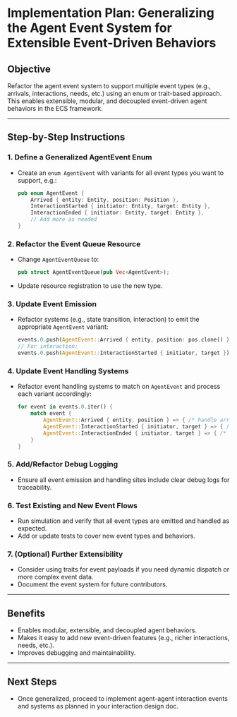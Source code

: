 # Implementation Plan: Generalizing the Agent Event System for Extensible Event-Driven Behaviors

## Objective
Refactor the agent event system to support multiple event types (e.g., arrivals, interactions, needs, etc.) using an enum or trait-based approach. This enables extensible, modular, and decoupled event-driven agent behaviors in the ECS framework.

---

## Step-by-Step Instructions

### 1. Define a Generalized AgentEvent Enum
- Create an `enum AgentEvent` with variants for all event types you want to support, e.g.:
  ```rust
  pub enum AgentEvent {
      Arrived { entity: Entity, position: Position },
      InteractionStarted { initiator: Entity, target: Entity },
      InteractionEnded { initiator: Entity, target: Entity },
      // Add more as needed
  }
  ```

### 2. Refactor the Event Queue Resource
- Change `AgentEventQueue` to:
  ```rust
  pub struct AgentEventQueue(pub Vec<AgentEvent>);
  ```
- Update resource registration to use the new type.

### 3. Update Event Emission
- Refactor systems (e.g., state transition, interaction) to emit the appropriate `AgentEvent` variant:
  ```rust
  events.0.push(AgentEvent::Arrived { entity, position: pos.clone() });
  // For interaction:
  events.0.push(AgentEvent::InteractionStarted { initiator, target });
  ```

### 4. Update Event Handling Systems
- Refactor event handling systems to match on `AgentEvent` and process each variant accordingly:
  ```rust
  for event in events.0.iter() {
      match event {
          AgentEvent::Arrived { entity, position } => { /* handle arrival */ },
          AgentEvent::InteractionStarted { initiator, target } => { /* handle start */ },
          AgentEvent::InteractionEnded { initiator, target } => { /* handle end */ },
      }
  }
  ```

### 5. Add/Refactor Debug Logging
- Ensure all event emission and handling sites include clear debug logs for traceability.

### 6. Test Existing and New Event Flows
- Run simulation and verify that all event types are emitted and handled as expected.
- Add or update tests to cover new event types and behaviors.

### 7. (Optional) Further Extensibility
- Consider using traits for event payloads if you need dynamic dispatch or more complex event data.
- Document the event system for future contributors.

---

## Benefits
- Enables modular, extensible, and decoupled agent behaviors.
- Makes it easy to add new event-driven features (e.g., richer interactions, needs, etc.).
- Improves debugging and maintainability.

---

## Next Steps
- Once generalized, proceed to implement agent-agent interaction events and systems as planned in your interaction design doc.

